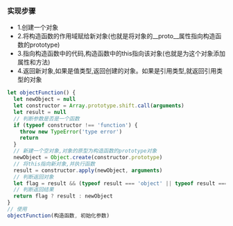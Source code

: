### 实现步骤
- 1.创建一个对象
- 2.将构造函数的作用域赋给新对象(也就是将对象的__proto__属性指向构造函数的prototype)
- 3.指向构造函数中的代码,构造函数中的this指向该对象(也就是为这个对象添加属性和方法)
- 4.返回新对象,如果是值类型,返回创建的对象。如果是引用类型,就返回引用类型的对象
```js
let objectFunction() {
  let newObject = null
  let constructor = Array.prototype.shift.call(arguments)
  let result = null
  // 判断参数是否是一个函数
  if (typeof constructor !== 'function') {
    throw new TypeError('type error')
    return
  }
  // 新建一个空对象,对象的原型为构造函数的prototype对象
  newObject = Object.create(constructor.prototype)
  // 将this指向新对象,并执行函数
  result = constructor.apply(newObject, arguments)
  // 判断返回对象
  let flag = result && (typeof result === 'object' || typeof result === 'function')
  // 判断返回结果
  return flag ? result : newObject
}
// 使用
objectFunction(构造函数, 初始化参数)
```